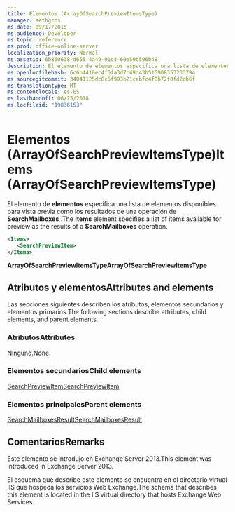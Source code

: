 ```yaml
---
title: Elementos (ArrayOfSearchPreviewItemsType)
manager: sethgros
ms.date: 09/17/2015
ms.audience: Developer
ms.topic: reference
ms.prod: office-online-server
localization_priority: Normal
ms.assetid: 6b860638-d655-4a49-91c4-60e59b596b48
description: El elemento de elementos especifica una lista de elementos disponibles para vista previa como los resultados de una operación de SearchMailboxes.
ms.openlocfilehash: 6c6b4410ec4f6fa3d7c49d43b515908353233794
ms.sourcegitcommit: 34041125dc8c5f993b21cebfc4f8b72f0fd2cb6f
ms.translationtype: MT
ms.contentlocale: es-ES
ms.lasthandoff: 06/25/2018
ms.locfileid: "19836153"
---
```

# <a name="items-arrayofsearchpreviewitemstype"></a><span data-ttu-id="d8c55-103">Elementos (ArrayOfSearchPreviewItemsType)</span><span class="sxs-lookup"><span data-stu-id="d8c55-103">Items (ArrayOfSearchPreviewItemsType)</span></span>

<span data-ttu-id="d8c55-104">El elemento de **elementos** especifica una lista de elementos disponibles para vista previa como los resultados de una operación de **SearchMailboxes** .</span><span class="sxs-lookup"><span data-stu-id="d8c55-104">The **Items** element specifies a list of items available for preview as the results of a **SearchMailboxes** operation.</span></span> 
  
```XML
<Items>
   <SearchPreviewItem>
</Items>
```

 <span data-ttu-id="d8c55-105">**ArrayOfSearchPreviewItemsType**</span><span class="sxs-lookup"><span data-stu-id="d8c55-105">**ArrayOfSearchPreviewItemsType**</span></span>
## <a name="attributes-and-elements"></a><span data-ttu-id="d8c55-106">Atributos y elementos</span><span class="sxs-lookup"><span data-stu-id="d8c55-106">Attributes and elements</span></span>

<span data-ttu-id="d8c55-107">Las secciones siguientes describen los atributos, elementos secundarios y elementos primarios.</span><span class="sxs-lookup"><span data-stu-id="d8c55-107">The following sections describe attributes, child elements, and parent elements.</span></span>
  
### <a name="attributes"></a><span data-ttu-id="d8c55-108">Atributos</span><span class="sxs-lookup"><span data-stu-id="d8c55-108">Attributes</span></span>

<span data-ttu-id="d8c55-109">Ninguno.</span><span class="sxs-lookup"><span data-stu-id="d8c55-109">None.</span></span>
  
### <a name="child-elements"></a><span data-ttu-id="d8c55-110">Elementos secundarios</span><span class="sxs-lookup"><span data-stu-id="d8c55-110">Child elements</span></span>

[<span data-ttu-id="d8c55-111">SearchPreviewItem</span><span class="sxs-lookup"><span data-stu-id="d8c55-111">SearchPreviewItem</span></span>](searchpreviewitem.md)
  
### <a name="parent-elements"></a><span data-ttu-id="d8c55-112">Elementos principales</span><span class="sxs-lookup"><span data-stu-id="d8c55-112">Parent elements</span></span>

[<span data-ttu-id="d8c55-113">SearchMailboxesResult</span><span class="sxs-lookup"><span data-stu-id="d8c55-113">SearchMailboxesResult</span></span>](searchmailboxesresult.md)
  
## <a name="remarks"></a><span data-ttu-id="d8c55-114">Comentarios</span><span class="sxs-lookup"><span data-stu-id="d8c55-114">Remarks</span></span>

<span data-ttu-id="d8c55-115">Este elemento se introdujo en Exchange Server 2013.</span><span class="sxs-lookup"><span data-stu-id="d8c55-115">This element was introduced in Exchange Server 2013.</span></span>
  
<span data-ttu-id="d8c55-116">El esquema que describe este elemento se encuentra en el directorio virtual IIS que hospeda los servicios Web Exchange.</span><span class="sxs-lookup"><span data-stu-id="d8c55-116">The schema that describes this element is located in the IIS virtual directory that hosts Exchange Web Services.</span></span>
  

